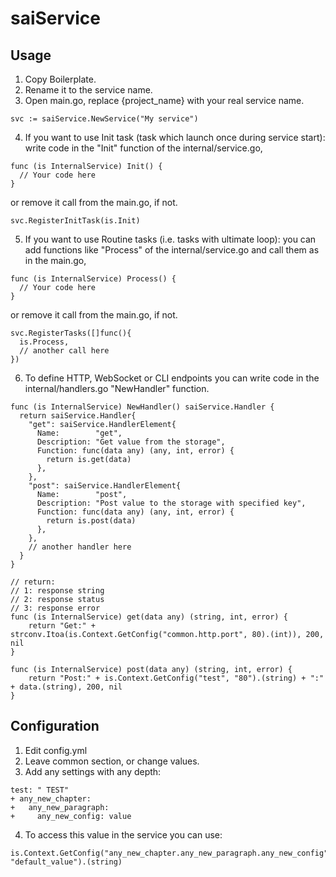 # saiService

## Usage
1. Copy Boilerplate.
2. Rename it to the service name.
3. Open main.go, replace {project_name} with your real service name.  
```
svc := saiService.NewService("My service")
```
4. If you want to use Init task (task which launch once during service start): write code in the "Init" function of the internal/service.go,  
```
func (is InternalService) Init() {  
  // Your code here  
}
```
or remove it call from the main.go, if not.  
```
svc.RegisterInitTask(is.Init)
```
5. If you want to use Routine tasks (i.e. tasks with ultimate loop): you can add functions like "Process" of the internal/service.go and call them as in the main.go,
```
func (is InternalService) Process() {  
  // Your code here  
}  
```
or remove it call from the main.go, if not.
```
svc.RegisterTasks([]func(){  
  is.Process,  
  // another call here  
})  
```
6. To define HTTP, WebSocket or CLI endpoints you can write code in the internal/handlers.go "NewHandler" function.
```
func (is InternalService) NewHandler() saiService.Handler {  
  return saiService.Handler{  
    "get": saiService.HandlerElement{  
      Name:        "get",  
      Description: "Get value from the storage",  
      Function: func(data any) (any, int, error) {  
        return is.get(data)
      },
    },
    "post": saiService.HandlerElement{
      Name:        "post",
      Description: "Post value to the storage with specified key",
      Function: func(data any) (any, int, error) {
        return is.post(data)
      },
    },
    // another handler here
  }
}

// return:
// 1: response string
// 2: response status
// 3: response error
func (is InternalService) get(data any) (string, int, error) {
	return "Get:" + strconv.Itoa(is.Context.GetConfig("common.http.port", 80).(int)), 200, nil
}

func (is InternalService) post(data any) (string, int, error) {
	return "Post:" + is.Context.GetConfig("test", "80").(string) + ":" + data.(string), 200, nil
}
```  

## Configuration

1. Edit config.yml
2. Leave common section, or change values.
3. Add any settings with any depth:
```
test: " TEST"
+ any_new_chapter:
+   any_new_paragraph:
+     any_new_config: value
```
4. To access this value in the service you can use:
```
is.Context.GetConfig("any_new_chapter.any_new_paragraph.any_new_config", "default_value").(string)
```
